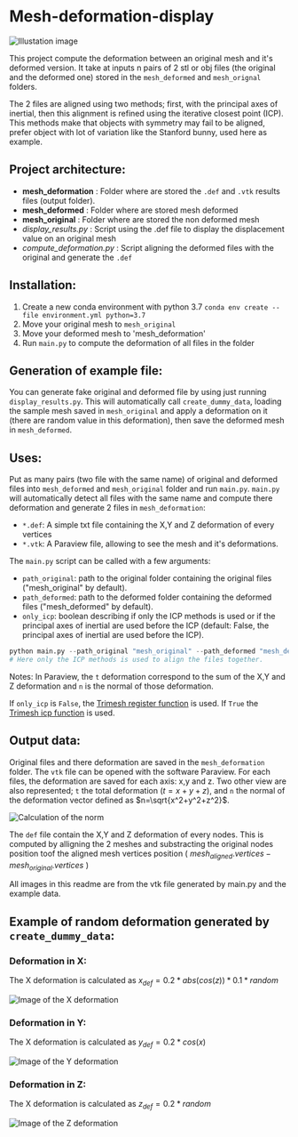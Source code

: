 # Mesh-deformation-display
![Illustation image](https://github.com/lerouxl/Mesh-deformation-display/blob/main/imgs/bunny_normal.png)

This project compute the deformation between an original mesh and it's deformed version.
It take at inputs n pairs of 2 stl or obj files (the original and the deformed one) stored in the `mesh_deformed` and 
`mesh_orignal` folders.

The 2 files are aligned using two methods; first, with the principal axes of inertial, then this alignment is refined 
using the iterative closest point (ICP). This methods make that objects with symmetry may fail to be aligned, prefer 
object with lot of variation like the Stanford bunny, used here as example.

## Project architecture:
- **mesh_deformation** : Folder where are stored the `.def` and `.vtk` results files (output folder). 
- **mesh_deformed** : Folder where are stored mesh deformed
- **mesh_original** : Folder where are stored the non deformed mesh
- *display_results.py* : Script using the .def file to display the displacement value on an original mesh
- *compute_deformation.py* : Script aligning the deformed files with the original and generate the `.def`

## Installation:
1. Create a new conda environment with python 3.7
`conda env create --file environment.yml python=3.7`
1. Move your original mesh to `mesh_original`
1. Move your deformed mesh to 'mesh_deformation'
1. Run `main.py` to compute the deformation of all files in the folder

## Generation of example file:
You can generate fake original and deformed file by using just running `display_results.py`. This will automatically 
call `create_dummy_data`, loading the sample mesh saved in `mesh_original` and apply a deformation on it (there are 
random value in this deformation), then save the deformed mesh in `mesh_deformed`.

## Uses:
Put as many pairs (two file with the same name) of original and deformed files into `mesh_deformed` and `mesh_original` 
folder and run `main.py`.
`main.py` will automatically detect all files with the same name and compute there deformation and generate 2 files in
`mesh_deformation`:
- `*.def`: A simple txt file containing the X,Y and Z deformation of every vertices
- `*.vtk`: A Paraview file, allowing to see the mesh and it's deformations.

The `main.py` script can be called with a few arguments:
- `path_original`: path to the original folder containing the original files ("mesh_original" by default).
- `path_deformed`: path to the deformed folder containing the deformed files ("mesh_deformed" by default).
- `only_icp`: boolean describing if only the ICP methods is used or if the principal axes of inertial are used before the ICP (default: False, the principal axes of inertial are used before the ICP).
```python
python main.py --path_original "mesh_original" --path_deformed "mesh_deformed" --only_icp "True"
# Here only the ICP methods is used to align the files together.
```

Notes:
In Paraview, the `t` deformation correspond to the sum of the X,Y and Z deformation and `n` is the normal of those 
deformation.

If `only_icp` is ```False```, the [Trimesh register function](https://trimsh.org/trimesh.base.html#trimesh.base.Trimesh.register) is used. If `True` the [Trimesh icp function](https://trimsh.org/trimesh.registration.html#trimesh.registration.icp) is used.

## Output data:
Original files and there deformation are saved in the `mesh_deformation` folder. The `vtk` file can be opened with the software Paraview.
For each files, the deformation are saved for each axis: x,y and z. Two other view are also represented;
`t` the total deformation ($t=x+y+z$), and `n` the normal of the deformation vector defined as $n=\sqrt{x^2+y^2+z^2}$.

![Calculation of the norm](https://github.com/lerouxl/Mesh-deformation-display/blob/main/imgs/Normal_calculation.png)

The `def` file contain the X,Y and Z deformation of every nodes. This is computed by alligning the 2 meshes and substracting the original nodes position toof the aligned mesh vertices position ( $mesh_{aligned}.vertices - mesh_{original}.vertices$ )


All images in this readme are from the vtk file generated by main.py and the example data.

## Example of random deformation generated by `create_dummy_data`:

### Deformation in X: 
The X deformation is calculated as $x_{def} = 0.2*abs(cos(z)) * 0.1 * random$

![Image of the X deformation](https://github.com/lerouxl/Mesh-deformation-display/blob/main/imgs/X.png)

### Deformation in Y: 
The X deformation is calculated as $y_{def} = 0.2*cos(x)$

![Image of the Y deformation](https://github.com/lerouxl/Mesh-deformation-display/blob/main/imgs/Y.png)

### Deformation in Z: 
The X deformation is calculated as $z_{def} = 0.2*random$

![Image of the Z deformation](https://github.com/lerouxl/Mesh-deformation-display/blob/main/imgs/Z.png)
